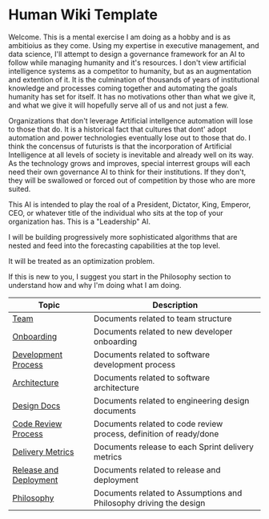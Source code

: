 # Human Wiki Template

Welcome.  This is a mental exercise I am doing as a hobby and is as ambitioius as they come.  Using my expertise in executive management, and data science, I'll attempt to design a governance framework for an AI to follow while managing humanity and it's resources.  I don't view artificial intelligence systems as a competitor to humanity, but as an augmentation and extention of it.  It is the culmination of thousands of years of institutional knowledge and processes coming together and automating the goals humanity has set for itself.  It has no motivations other than what we give it, and what we give it will hopefully serve all of us and not just a few.  

Organizations that don't leverage Artificial intellgence automation will lose to those that do.  It is a historical fact that cultures that dont' adopt automation and power technologies eventually lose out to those that do.  I think the concensus of futurists is that the incorporation of Artificial Intelligence at all levels of society is inevitable and already well on its way.  As the technology grows and improves, special interrest groups will each need their own governance AI to think for their institutions.  If they don't, they will be swallowed or forced out of competition by those who are more suited.

This AI is intended to play the roal of a President, Dictator, King, Emperor, CEO, or whatever title of the individual who sits at the top of your organization has.  This is a "Leadership" AI.

I will be building progressively more sophisticated algorithms that are nested and feed into the forecasting capabilities at the top level.

It will be treated as an optimization problem.  

If this is new to you, I suggest you start in the Philosophy section to understand how and why I'm doing what I am doing.


| Topic                                                 | Description                                                  |
| ----------------------------------------------------- | ------------------------------------------------------------ |
| [Team](./01-team)                                     | Documents related to team structure                          |
| [Onboarding](./02-onboarding)                         | Documents related to new developer onboarding                |
| [Development Process](./03-development-process)       | Documents related to software development process            |
| [Architecture](./04-architecture)                     | Documents related to software architecture                   |
| [Design Docs](./05-design-docs)                       | Documents related to engineering design documents            |
| [Code Review Process](./06-code-review-process)       | Documents related to code review process, definition of ready/done |
| [Delivery Metrics](./07-delivery-metrics)             | Documents release to each Sprint delivery metrics            |
| [Release and Deployment](./08-release-and-deployment) | Documents related to release and deployment                  |
| [Philosophy](./09-Philosophy) | Documents related to Assumptions and Philosophy driving the design                  |

